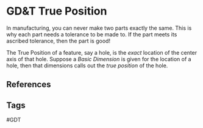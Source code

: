 # GD&T True Position 

In manufacturing, you can never make two parts exactly the same. This is why each part needs a tolerance to be made to. If the part meets its ascribed tolerance, then the part is good!

The True Position of a feature, say a hole, is the *exact* location of the center axis of that hole. Suppose a *Basic Dimension* is given for the location of a hole, then that dimensions calls out the *true position* of the hole.


## References


## Tags
#GDT
